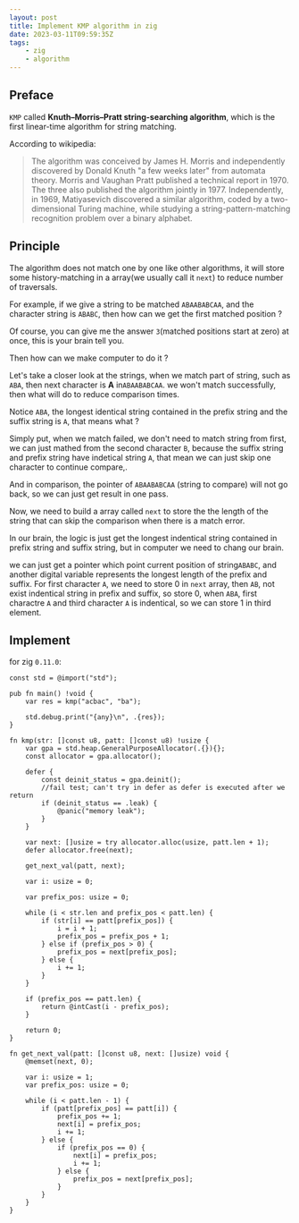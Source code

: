 ```yaml
---
layout: post
title: Implement KMP algorithm in zig
date: 2023-03-11T09:59:35Z
tags:
    - zig
    - algorithm
---
```



## Preface

`KMP` called **Knuth–Morris–Pratt string-searching algorithm**, which is the first linear-time algorithm for string matching.

According to wikipedia:

> The algorithm was conceived by James H. Morris and independently discovered by Donald Knuth "a few weeks later" from automata theory. Morris and Vaughan Pratt published a technical report in 1970. The three also published the algorithm jointly in 1977. Independently, in 1969, Matiyasevich discovered a similar algorithm, coded by a two-dimensional Turing machine, while studying a string-pattern-matching recognition problem over a binary alphabet. 

## Principle

The algorithm does not match one by one like other algorithms, it will store some history-matching in a array(we usually call it `next`) to reduce number of traversals.

For example, if we give a string to be matched `ABAABABCAA`, and the character string is `ABABC`, then how can we get the first matched position ?

Of course, you can give me the answer `3`(matched positions start at zero) at once, this is your brain tell you.

Then how can we make computer to do it ?

Let's take a closer look at the strings, when we match part of string, such as `ABA`, then next character is **A** in`ABAABABCAA`. we won't match successfully, then what will do to reduce comparison times.

Notice `ABA`, the longest identical string contained in the prefix string and the suffix string is `A`, that means what ?

Simply put, when we match failed, we don't need to match string from first, we can just mathed from the second character `B`, because the suffix string and prefix string have indetical string `A`, that mean we can just skip one character to continue compare,.

And in comparison, the pointer of `ABAABABCAA` (string to compare) will not go back, so we can just get result in one pass.

Now, we need to build a array called `next` to store the the length of the string that can skip the comparison when there is a match error.

In our brain, the logic is just get the longest indentical string contained in prefix string and suffix string, but in computer we need to chang our brain.

we can just get a pointer which point current position of string`ABABC`, and another digital variable represents the longest length of the prefix and suffix. For first character `A`, we need to store 0 in `next` array, then `AB`, not exist indentical string in prefix and suffix, so store 0, when `ABA`, first charactre `A` and third character `A` is indentical, so we can store 1 in third element.

## Implement

for zig `0.11.0`:

```zig
const std = @import("std");

pub fn main() !void {
    var res = kmp("acbac", "ba");

    std.debug.print("{any}\n", .{res});
}

fn kmp(str: []const u8, patt: []const u8) !usize {
    var gpa = std.heap.GeneralPurposeAllocator(.{}){};
    const allocator = gpa.allocator();

    defer {
        const deinit_status = gpa.deinit();
        //fail test; can't try in defer as defer is executed after we return
        if (deinit_status == .leak) {
            @panic("memory leak");
        }
    }

    var next: []usize = try allocator.alloc(usize, patt.len + 1);
    defer allocator.free(next);

    get_next_val(patt, next);

    var i: usize = 0;

    var prefix_pos: usize = 0;

    while (i < str.len and prefix_pos < patt.len) {
        if (str[i] == patt[prefix_pos]) {
            i = i + 1;
            prefix_pos = prefix_pos + 1;
        } else if (prefix_pos > 0) {
            prefix_pos = next[prefix_pos];
        } else {
            i += 1;
        }
    }

    if (prefix_pos == patt.len) {
        return @intCast(i - prefix_pos);
    }

    return 0;
}

fn get_next_val(patt: []const u8, next: []usize) void {
    @memset(next, 0);

    var i: usize = 1;
    var prefix_pos: usize = 0;

    while (i < patt.len - 1) {
        if (patt[prefix_pos] == patt[i]) {
            prefix_pos += 1;
            next[i] = prefix_pos;
            i += 1;
        } else {
            if (prefix_pos == 0) {
                next[i] = prefix_pos;
                i += 1;
            } else {
                prefix_pos = next[prefix_pos];
            }
        }
    }
}
```
